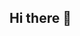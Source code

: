 ## Hi there 👋

<!--
**sujitsoftengg/sujitsoftengg** is a ✨ _special_ ✨ repository because its `README.md` (this file) appears on your GitHub profile.

Here are some ideas to get you started:

- 🔭 I’m currently working on Java
- 🌱 I’m currently learning DSA
- 👯 I’m looking to collaborate on Personal Project
- 🤔 I’m looking for help with you
- 💬 Ask me about ...
- 📫 How to reach me: sujitkumarsinghmail@gmail.com  
- 😄 Pronouns: ...
- ⚡ Fun fact: ...
-->
